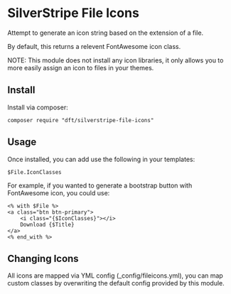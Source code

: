 # SilverStripe File Icons

Attempt to generate an icon string based on the extension of a file.

By default, this returns a relevent FontAwesome icon class.

NOTE: This module does not install any icon libraries, it only allows you to more easily assign an icon to files in your themes.

## Install

Install via composer:

    composer require "dft/silverstripe-file-icons"

## Usage

Once installed, you can add use the following in your templates:

    $File.IconClasses

For example, if you wanted to generate a bootstrap button with FontAwesome icon, you could use:

    <% with $File %>
    <a class="btn btn-primary">
        <i class="{$IconClasses}"></i>
        Download {$Title}
    </a>
    <% end_with %>

## Changing Icons

All icons are mapped via YML config (_config/fileicons.yml), you can map custom classes by overwriting the default config provided by this module.